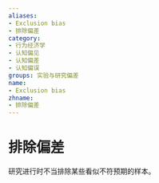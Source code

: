 ```yaml
---
aliases:
- Exclusion bias
- 排除偏差
category:
- 行为经济学
- 认知偏见
- 认知偏差
- 认知偏误
groups: 实验与研究偏差
name:
- Exclusion bias
zhname:
- 排除偏差
---
```


# 排除偏差

研究进行时不当排除某些看似不符预期的样本。
